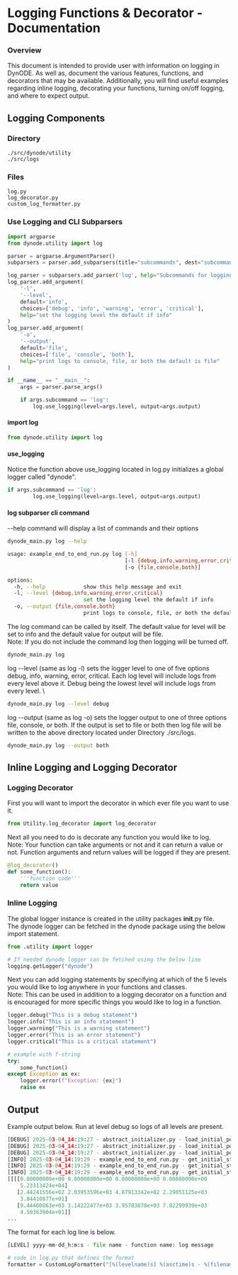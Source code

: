 # Logging Functions & Decorator - Documentation

### Overview
This document is intended to provide user with information on logging in DynODE.
As well as, document the various features, functions, and decorators that may be available.
Additionally, you will find useful examples regarding inline logging, decorating your functions, turning on/off logging, and where to expect output.

## Logging Components
### Directory
```
./src/dynode/utility
./src/logs
```
### Files
```
log.py
log_decorator.py
custom_log_formatter.py
```
###  Use Logging and CLI Subparsers
```python
import argparse
from dynode.utility import log

parser = argparse.ArgumentParser()
subparsers = parser.add_subparsers(title="subcommands", dest="subcommand")

log_parser = subparsers.add_parser('log', help="Subcommands for logging")
log_parser.add_argument(
    '-l',
    '--level',
    default='info',
    choices=['debug', 'info', 'warning', 'error', 'critical'],
    help="set the logging level the default if info"
)
log_parser.add_argument(
    '-o',
    '--output',
    default='file',
    choices=['file', 'console', 'both'],
    help="print logs to console, file, or both the default is file"
)

if __name__ == "__main__":
    args = parser.parse_args()

    if args.subcommand == 'log':
        log.use_logging(level=args.level, output=args.output)
```
#### import log
```python
from dynode.utility import log
```
#### use_logging
Notice the function above use_logging located in log.py initializes a global logger called "dynode".
```python
if args.subcommand == 'log':
        log.use_logging(level=args.level, output=args.output)
```
#### log subparser cli command
--help command will display a list of commands and their options
```bash
dynode_main.py log --help

usage: example_end_to_end_run.py log [-h]
                                     [-l {debug,info,warning,error,critical}]
                                     [-o {file,console,both}]

options:
  -h, --help            show this help message and exit
  -l, --level {debug,info,warning,error,critical}
                        set the logging level the default if info
  -o, --output {file,console,both}
                        print logs to console, file, or both the default is file
```
The log command can be called by itself. The default value for level will be set to info and the default value for output will be file. \
Note: If you do not include the command log then logging will be turned off.
```bash
dynode_main.py log
```
log --level (same as log -l) sets the logger level to one of five options debug, info, warning, error, critical.
Each log level will include logs from every level above it. Debug being the lowest level will include logs from every level. \
```bash
dynode_main.py log --level debug
```
log --output (same as log -o) sets the logger output to one of three options file, console, or both. If the output is set to file or both
then log file will be written to the above directory located under Directory ./src/logs.
```bash
dynode_main.py log --output both
```

## Inline Logging and Logging Decorator
### Logging Decorator
First you will want to import the decorator in which ever file you want to use it.

```python
from Utility.log_decorator import log_decorator
```
Next all you need to do is decorate any function you would like to log. \
Note: Your function can take arguments or not and it can return a value or not. Function arguments and return values will be logged if they are present.
```python
@log_decorator()
def some_function():
    '''function code'''
    return value
```
### Inline Logging
The global logger instance is created in the utility packages __init__.py file. \
The dynode logger can be fetched in the dynode package using the below import statement.
```python
from .utility import logger

# If needed dynode logger can be fetched using the below line
logging.getLogger("dynode")
```
Next you can add logging statements by specifying at which of the 5 levels you would like to log anywhere in your functions and classes. \
Note: This can be used in addition to a logging decorator on a function and is encouraged for more specific things you would like to log in a function.
```python
logger.debug("This is a debug statement")
logger.info("This is an info statement")
logger.warning("This is a warning statement")
logger.error("This is an error statement")
logger.critical("This is a critical statement")

# example with f-string
try:
    some_function()
except Exception as ex:
    logger.error(f"Exception: {ex}")
    raise ex
```

## Output
Example output below. Run at level debug so logs of all levels are present.
```python
[DEBUG] 2025-03-04_14:19:27 - abstract_initializer.py - load_initial_population_fractions: Creating populations_path based on DEMOGRAPHIC_DATA_PATH in config.
[DEBUG] 2025-03-04_14:19:27 - abstract_initializer.py - load_initial_population_fractions: Set populations path as examples/data/demographic-data/population_rescaled_age_distributions/.
[DEBUG] 2025-03-04_14:19:27 - abstract_initializer.py - load_initial_population_fractions: Returning values from utils.load_age_demographics()
[INFO] 2025-03-04_14:19:29 - example_end_to_end_run.py - get_initial_state: Arguments:  - Begin function
[INFO] 2025-03-04_14:19:29 - example_end_to_end_run.py - get_initial_state: Execution Time: 0:00:00.000240
[INFO] 2025-03-04_14:19:29 - example_end_to_end_run.py - get_initial_state: Returned: - End function
[[[[0.00000000e+00 0.00000000e+00 0.00000000e+00 0.00000000e+00
    5.23313424e+04]
   [2.44241556e+02 2.03953596e+03 4.87913342e+02 2.29051125e+03
    3.84410877e+01]
   [9.44460863e+03 3.14222477e+03 3.95783878e+03 7.82299939e+03
    4.50363904e+01]]
...
```
The format for each log line is below.
```python
[LEVEL] yyyy-mm-dd_h:m:s - file name - function name: log message

# code in log.py that defines the format
formatter = CustomLogFormatter("[%(levelname)s] %(asctime)s - %(filename)s - %(funcName)s: %(message)s", datefmt="%Y-%m-%d_%H:%M:%S")
```
